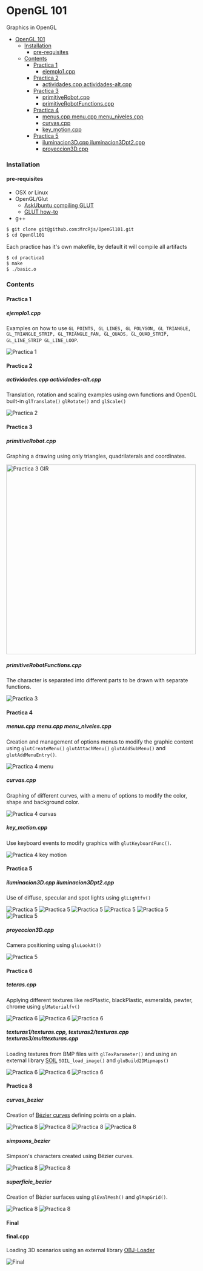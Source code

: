 OpenGL 101
============

Graphics in OpenGL

* [OpenGL 101](#opengl-101)
     * [Installation](#installation)
        * [pre-requisites](#pre-requisites)
     * [Contents](#contents)
        * [Practica 1](#practica-1)
           * [ejemplo1.cpp](#ejemplo1cpp)
        * [Practica 2](#practica-2)
           * [actividades.cpp actividades-alt.cpp](#actividadescpp-actividades-altcpp)
        * [Practica 3](#practica-3)
           * [primitiveRobot.cpp](#primitiverobotcpp)
           * [primitiveRobotFunctions.cpp](#primitiverobotfunctionscpp)
        * [Practica 4](#practica-4)
           * [menus.cpp menu.cpp menu_niveles.cpp](#menuscpp-menucpp-menu_nivelescpp)
           * [curvas.cpp](#curvascpp)
           * [key_motion.cpp](#key_motioncpp)
        * [Practica 5](#practica-5)
           * [iluminacion3D.cpp iluminacion3Dpt2.cpp](#iluminacion3dcpp-iluminacion3dpt2cpp)
           * [proyeccion3D.cpp](#proyeccion3dcpp)


### Installation

#### pre-requisites

- OSX or Linux
- OpenGL/Glut
    - [AskUbuntu compiling GLUT](https://askubuntu.com/a/937531/907214)
    - [GLUT how-to](https://web.eecs.umich.edu/~sugih/courses/eecs487/glut-howto/)
- g++
 
```bash
$ git clone git@github.com:MrcRjs/OpenGl101.git
$ cd OpenGl101
```
 

Each practice has it's own makefile, by default it will compile all artifacts

```bash
$ cd practica1
$ make
$ ./basic.o
```

### Contents

#### Practica 1

##### ejemplo1.cpp

Examples on how to use `GL_POINTS, GL_LINES, GL_POLYGON, GL_TRIANGLE, GL_TRIANGLE_STRIP,
GL_TRIANGLE_FAN, GL_QUADS, GL_QUAD_STRIP, GL_LINE_STRIP GL_LINE_LOOP`.

![Practica 1](./img/p1_01.png)


#### Practica 2

##### actividades.cpp actividades-alt.cpp

Translation, rotation and scaling examples using own functions
and OpenGL built-in `glTranslate()` `glRotate()` and `glScale()` 

![Practica 2](./img/p2_01.png)

#### Practica 3

##### primitiveRobot.cpp

Graphing a drawing using only triangles, quadrilaterals and coordinates.

<img alt="Practica 3 GIR" src="/img/gir.jpg" height="500"/>

##### primitiveRobotFunctions.cpp

The character is separated into different parts to be drawn with separate functions.

![Practica 3](./img/p3_01.png)

#### Practica 4

##### menus.cpp menu.cpp menu_niveles.cpp

Creation and management of options menus to modify the graphic content using `glutCreateMenu()` `glutAttachMenu()` `glutAddSubMenu()` and `glutAddMenuEntry()`.

![Practica 4 menu](./img/p4_01.png)

##### curvas.cpp

Graphing of different curves, with a menu of options to modify the color, shape and background color.

![Practica 4 curvas](./img/p4_02.png)

##### key_motion.cpp

Use keyboard events to modify graphics with `glutKeyboardFunc()`.

![Practica 4 key motion](./img/p4_03.png)

#### Practica 5

##### iluminacion3D.cpp iluminacion3Dpt2.cpp 

Use of diffuse, specular and spot lights using `glLightfv()`

![Practica 5](./img/p5_01.png)
![Practica 5](./img/p5_02.png)
![Practica 5](./img/p5_04.png)
![Practica 5](./img/p5_06.png)
![Practica 5](./img/p5_03.png)
![Practica 5](./img/p5_07.png)

##### proyeccion3D.cpp

Camera positioning using `gluLookAt()`

![Practica 5](./img/p5_09.png)

#### Practica 6 

##### teteras.cpp

Applying different textures like redPlastic, blackPlastic, esmeralda, pewter, chrome using `glMaterialfv()`

![Practica 6](./img/p6_01.png)
![Practica 6](./img/p6_02.png)
![Practica 6](./img/p6_03.png)


##### texturas1/texturas.cpp, texturas2/texturas.cpp texturas3/multtexturas.cpp

Loading textures from BMP files with `glTexParameter()` and using an external library [SOIL](https://github.com/littlstar/soil) `SOIL_load_image()` and `gluBuild2DMipmaps()`

![Practica 6](./img/p6_05.png)
![Practica 6](./img/p6_06.png)
![Practica 6](./img/p6_07.png)

#### Practica 8

##### curvas_bezier

Creation of [Bézier curves](https://en.wikipedia.org/wiki/B%C3%A9zier_curve) defining points on a plain.

![Practica 8](./img/p8_01.png)
![Practica 8](./img/p8_02.png)
![Practica 8](./img/p8_03.png)
![Practica 8](./img/p8_04.png)

##### simpsons_bezier

Simpson's characters created using Bézier curves.

![Practica 8](./img/p8_05.png)
![Practica 8](./img/p8_07.png)

##### superficie_bezier

Creation of Bèzier surfaces using `glEvalMesh()` and `glMapGrid()`.

![Practica 8](./img/p8_08.png)
![Practica 8](./img/p8_09.png)

#### Final

#### final.cpp

Loading 3D scenarios using an external library [OBJ-Loader](https://github.com/Bly7/OBJ-Loader)

![Final](./img/final.jpeg)
